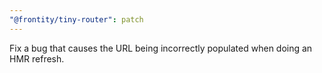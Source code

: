 ```yaml
---
"@frontity/tiny-router": patch
---
```


Fix a bug that causes the URL being incorrectly populated when doing an HMR refresh.

